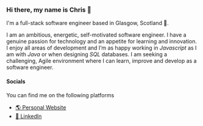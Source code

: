 ### Hi there, my name is Chris 👋

I'm a full-stack software engineer based in Glasgow, Scotland 🏴󠁧󠁢󠁳󠁣󠁴󠁿.

I am an ambitious, energetic, self-motivated software engineer. I have a genuine passion for technology and an appetite for learning and innovation. I enjoy all areas of development and I’m as happy working in *Javascript* as I am with *Java* or when designing *SQL* databases. I am seeking a challenging, Agile environment where I can learn, improve and develop as a software engineer.

#### Socials

You can find me on the following platforms

* [🌎 Personal Website](https://www.chrisconnor.co.uk)
* [👔 LinkedIn](https://www.linkedin.com/in/cjconnor24/)

<!--
**cjconnor24/cjconnor24** is a ✨ _special_ ✨ repository because its `README.md` (this file) appears on your GitHub profile.

Here are some ideas to get you started:

- 🔭 I’m currently working on ...
- 🌱 I’m currently learning ...
- 👯 I’m looking to collaborate on ...
- 🤔 I’m looking for help with ...
- 💬 Ask me about ...
- 📫 How to reach me: ...
- 😄 Pronouns: ...
- ⚡ Fun fact: ...
-->
